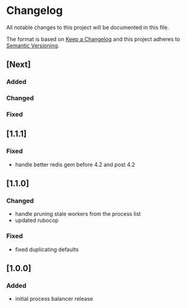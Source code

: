 # Changelog
All notable changes to this project will be documented in this file.

The format is based on [Keep a Changelog](http://keepachangelog.com/en/1.0.0/)
and this project adheres to [Semantic Versioning](http://semver.org/spec/v2.0.0.html).

## [Next]
### Added
### Changed
### Fixed

## [1.1.1]
### Fixed
- handle better redis gem before 4.2 and post 4.2

## [1.1.0]
### Changed
- handle pruning stale workers from the process list
- updated rubocop
### Fixed
- fixed duplicating defaults

## [1.0.0]
### Added
- initial process balancer release
